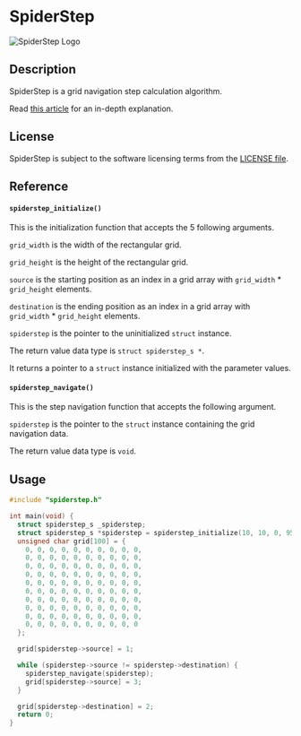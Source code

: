 # SpiderStep
![SpiderStep Logo](https://repository-images.githubusercontent.com/759209321/6a57874b-9382-4c79-bcf1-1e0f1a265a4c)

## Description
SpiderStep is a grid navigation step calculation algorithm.

Read [this article](https://medium.com/@williamstaffordparsons/spiderstep-is-a-new-optimized-calculation-of-8-directional-navigation-steps-in-2-dimensional-grids-d90cf44d5b5c) for an in-depth explanation.

## License
SpiderStep is subject to the software licensing terms from the [LICENSE file](https://github.com/williamstaffordparsons/spiderstep/blob/master/LICENSE).

## Reference
#### `spiderstep_initialize()`
This is the initialization function that accepts the 5 following arguments.

`grid_width` is the width of the rectangular grid.

`grid_height` is the height of the rectangular grid.

`source` is the starting position as an index in a grid array with `grid_width` * `grid_height` elements.

`destination` is the ending position as an index in a grid array with `grid_width` * `grid_height` elements.

`spiderstep` is the pointer to the uninitialized `struct` instance.

The return value data type is `struct spiderstep_s *`.

It returns a pointer to a `struct` instance initialized with the parameter values.

#### `spiderstep_navigate()`
This is the step navigation function that accepts the following argument.

`spiderstep` is the pointer to the `struct` instance containing the grid navigation data.

The return value data type is `void`.

## Usage
``` c
#include "spiderstep.h"

int main(void) {
  struct spiderstep_s _spiderstep;
  struct spiderstep_s *spiderstep = spiderstep_initialize(10, 10, 0, 95, &_spiderstep);
  unsigned char grid[100] = {
    0, 0, 0, 0, 0, 0, 0, 0, 0, 0,
    0, 0, 0, 0, 0, 0, 0, 0, 0, 0,
    0, 0, 0, 0, 0, 0, 0, 0, 0, 0,
    0, 0, 0, 0, 0, 0, 0, 0, 0, 0,
    0, 0, 0, 0, 0, 0, 0, 0, 0, 0,
    0, 0, 0, 0, 0, 0, 0, 0, 0, 0,
    0, 0, 0, 0, 0, 0, 0, 0, 0, 0,
    0, 0, 0, 0, 0, 0, 0, 0, 0, 0,
    0, 0, 0, 0, 0, 0, 0, 0, 0, 0,
    0, 0, 0, 0, 0, 0, 0, 0, 0, 0
  };

  grid[spiderstep->source] = 1;

  while (spiderstep->source != spiderstep->destination) {
    spiderstep_navigate(spiderstep);
    grid[spiderstep->source] = 3;
  }

  grid[spiderstep->destination] = 2;
  return 0;
}
```
